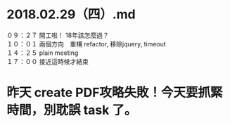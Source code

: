 # 2018.02.29（四）.md

０９：２７ 開工啦！ 18年該怎麼過？  
１０：０１ 兩個方向　重構 refactor, 移除jquery, timeout  
１４：２５ plain meeting   
１７：００ 接近這時候才結束  

# 昨天 create PDF攻略失敗！今天要抓緊時間，別耽誤 task 了。
